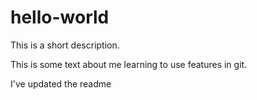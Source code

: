 hello-world
===========

This is a short description.


This is some text about me learning to use features in git.

I've updated the readme
